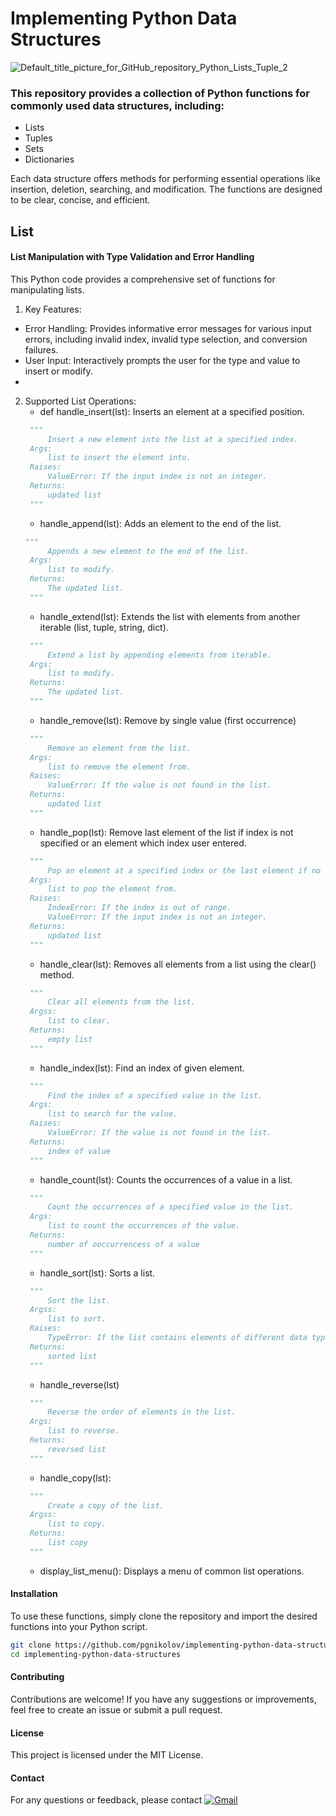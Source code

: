# Implementing Python Data Structures

![Default_title_picture_for_GitHub_repository_Python_Lists_Tuple_2](https://github.com/pgnikolov/implementing-python-data-structures/assets/151896883/e21970fa-c162-4dea-aef6-f5d46585b818)

### This repository provides a collection of Python functions for commonly used data structures, including:

* Lists
* Tuples
* Sets
* Dictionaries

Each data structure offers methods for performing essential operations like insertion, deletion, searching, and modification.
The functions are designed to be clear, concise, and efficient.

## List

#### List Manipulation with Type Validation and Error Handling

This Python code provides a comprehensive set of functions for manipulating lists.

1. Key Features:

- Error Handling: Provides informative error messages for various input errors, including invalid index, invalid type selection, and conversion failures.
- User Input: Interactively prompts the user for the type and value to insert or modify.
- 
2. Supported List Operations:
    - def handle_insert(lst): Inserts an element at a specified position.
   ```python
	"""
		Insert a new element into the list at a specified index.
	Args:
		list to insert the element into.
	Raises:
		ValueError: If the input index is not an integer.
	Returns:
		updated list
	"""
   ```
    - handle_append(lst): Adds an element to the end of the list.
   ```python
   """
   		Appends a new element to the end of the list.
	Args:
		list to modify.
	Returns:
		The updated list.
	"""
   ```
    - handle_extend(lst): Extends the list with elements from another iterable (list, tuple, string, dict).
   ```python
	"""
   		Extend a list by appending elements from iterable.
	Args:
		list to modify.
	Returns:
		The updated list.
	"""
   ```
	- handle_remove(lst):  Remove by single value (first occurrence)
   ```python
	"""
		Remove an element from the list.
	Args:
		list to remove the element from.
	Raises:
		ValueError: If the value is not found in the list.
	Returns:
		updated list
	"""
   ```
    - handle_pop(lst): Remove last element of the list if index is not specified or an element which index user entered.
   ```python
	"""
		Pop an element at a specified index or the last element if no index is provided.
	Args:
		list to pop the element from.
	Raises:
		IndexError: If the index is out of range.
		ValueError: If the input index is not an integer.
	Returns:
		updated list
	"""
   ``` 
    - handle_clear(lst): Removes all elements from a list using the clear() method.
   ```python
	"""
		Clear all elements from the list.
	Argss:
		list to clear.
	Returns:
		empty list
	"""
   ```
    - handle_index(lst): Find an index of given element.
   ```python
	"""
		Find the index of a specified value in the list.
	Args:
		list to search for the value.
	Raises:
		ValueError: If the value is not found in the list.
	Returns:
		index of value
	"""
   ```
    - handle_count(lst): Counts the occurrences of a value in a list.
   ```python
	"""
		Count the occurrences of a specified value in the list.
	Args:
		list to count the occurrences of the value.
	Returns:
		number of ooccurrencess of a value
	"""
   ```
    - handle_sort(lst): Sorts a list.
   ```python
	"""
		Sort the list.
	Argss:
		list to sort.
	Raises:
		TypeError: If the list contains elements of different data types.
	Returns:
		sorted list
	"""
   ```
   - handle_reverse(lst)
   ```python
	"""
		Reverse the order of elements in the list.
	Args:
		list to reverse.
	Returns:
		reversed list
	"""
   ```
   - handle_copy(lst):
   ```python
	"""
		Create a copy of the list.
	Argss:
		list to copy.
	Returns:
		list copy
	"""
   ```
   - display_list_menu(): Displays a menu of common list operations.

#### Installation

To use these functions, simply clone the repository and import the desired functions into your Python script.
```bash
git clone https://github.com/pgnikolov/implementing-python-data-structures.git
cd implementing-python-data-structures
```
#### Contributing
Contributions are welcome! If you have any suggestions or improvements, feel free to create an issue or submit a pull request.

#### License
This project is licensed under the MIT License.

#### Contact
For any questions or feedback, please contact [![Gmail](https://img.shields.io/badge/-Gmail-c14438?style=flat&logo=Gmail&logoColor=white)](mailto:pgnikolov@gmail.com)

